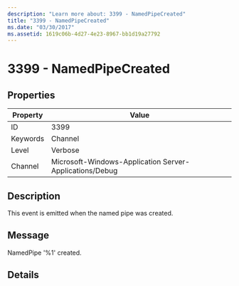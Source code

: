 ```yaml
---
description: "Learn more about: 3399 - NamedPipeCreated"
title: "3399 - NamedPipeCreated"
ms.date: "03/30/2017"
ms.assetid: 1619c06b-4d27-4e23-8967-bb1d19a27792
---
```

# 3399 - NamedPipeCreated

## Properties

| Property | Value |
| - | - |
|ID|3399|  
|Keywords|Channel|  
|Level|Verbose|  
|Channel|Microsoft-Windows-Application Server-Applications/Debug|  
  
## Description  

 This event is emitted when the named pipe was created.  
  
## Message  

 NamedPipe '%1' created.  
  
## Details
